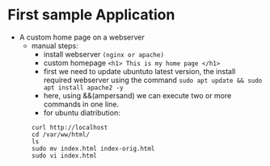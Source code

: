 # First sample Application

* A custom home page on a webserver
    * manual steps:
       * install webserver `(nginx or apache)`
       * custom homepage `<h1> This is my home page </h1>`
       * first we need to update ubuntuto latest version, the install required webserver using the command `sudo apt update && sudo apt install apache2 -y`
       * here, using &&(ampersand) we can execute two or more commands in one line.
       * for ubuntu diatribution:
       ```
       curl http://localhost
       cd /var/ww/html/
       ls
       sudo mv index.html index-orig.html
       sudo vi index.html
       ```